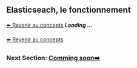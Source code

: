 ## Elasticseach, le fonctionnement

[:arrow_left: Revenir au concepts](./README.md)
<i>**Loading ...**</i>

[:arrow_left: Revenir au concepts](./README.md)

### Next Section: [Comming soon:arrow_right:](./concepts.md)
